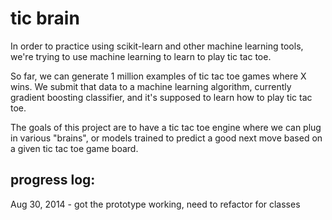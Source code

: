 tic brain
==========

In order to practice using scikit-learn and other machine learning tools, we're trying to use machine learning to learn to play tic tac toe.

So far, we can generate 1 million examples of tic tac toe games where X wins.  We submit that data to a machine learning algorithm, currently gradient boosting classifier, and it's supposed to learn how to play tic tac toe.

The goals of this project are to have a tic tac toe engine where we can plug in various "brains", or models trained to predict a good next move based on a given tic tac toe game board.


progress log:
--------------

Aug 30, 2014 - got the prototype working, need to refactor for classes

